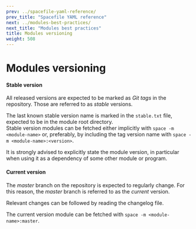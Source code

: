 ```yaml
---
prev: ../spacefile-yaml-reference/
prev_title: "Spacefile YAML reference"
next: ../modules-best-practices/
next_title: "Modules best practices"
title: Modules versioning
weight: 508
---
```


# Modules versioning

#### Stable version
All released versions are expected to be marked as _Git tags_ in the repository. Those are referred to as _stable_ versions.  

The last known stable version name is marked in the `stable.txt` file, expected to be in the module root directory.  
Stable version modules can be fetched either implicitly with `space -m <module-name>` or, preferably, by including the tag version name with `space -m <module-name>:<version>`.  

It is strongly advised to explicitly state the module version, in particular when using it as a dependency of some other module or program.

#### Current version
The _master_ branch on the repository is expected to regularly change. For this reason, the _master_ branch is referred to as the _current_ version.  

Relevant changes can be followed by reading the changelog file.

The current version module can be fetched with `space -m <module-name>:master`.
